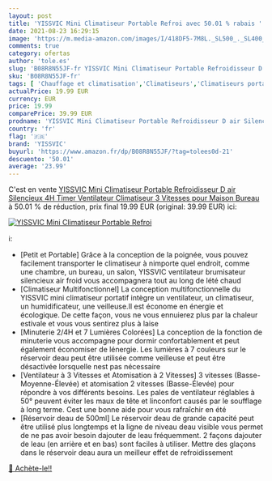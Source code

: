 ```yaml
---
layout: post
title: 'YISSVIC Mini Climatiseur Portable Refroi avec 50.01 % rabais '
date: 2021-08-23 16:29:15
image: 'https://m.media-amazon.com/images/I/418DF5-7M8L._SL500_._SL400_.jpg'
comments: true
category: ofertas
author: 'tole.es'
slug: 'B08R8N55JF-fr YISSVIC Mini Climatiseur Portable Refroidisseur D air...'
sku: 'B08R8N55JF-fr'
tags: [ 'Chauffage et climatisation','Climatiseurs','Climatiseurs portables','Cuisine et Maison','yissvic', ]
actualPrice: 19.99 EUR
currency: EUR
price: 19.99
comparePrice: 39.99 EUR
prodname: 'YISSVIC Mini Climatiseur Portable Refroidisseur D air Silencieux 4H Timer Ventilateur Climatiseur 3 Vitesses pour Maison Bureau'
country: 'fr'
flag: '🇫🇷'
brand: 'YISSVIC'
buyurl: 'https://www.amazon.fr/dp/B08R8N55JF/?tag=tolees0d-21'
descuento: '50.01'
average: '23.99'
---
```


C'est en vente [YISSVIC Mini Climatiseur Portable Refroidisseur D air Silencieux 4H Timer Ventilateur Climatiseur 3 Vitesses pour Maison Bureau](https://www.amazon.fr/dp/B08R8N55JF/?tag=tolees0d-21)  à  50.01 % de réduction, prix final  19.99 EUR (original: 39.99 EUR) ici:

[![YISSVIC Mini Climatiseur Portable Refroi](https://m.media-amazon.com/images/I/418DF5-7M8L._SL500_._SL400_.jpg)](https://www.amazon.fr/dp/B08R8N55JF/?tag=tolees0d-21)

ℹ️:

- [Petit et Portable] Grâce à la conception de la poignée, vous pouvez facilement transporter le climatiseur à nimporte quel endroit, comme une chambre, un bureau, un salon, YISSVIC ventilateur brumisateur silencieux air froid vous accompagnera tout au long de lété chaud
- [Climatiseur Multifonctionnel] La conception multifonctionnelle du YISSVIC mini climatiseur portatif intègre un ventilateur, un climatiseur, un humidificateur, une veilleuse.Il est économe en énergie et écologique. De cette façon, vous ne vous ennuierez plus par la chaleur estivale et vous vous sentirez plus à laise
- [Minuterie 2/4H et 7 Lumières Colorées] La conception de la fonction de minuterie vous accompagne pour dormir confortablement et peut également économiser de lénergie. Les lumières à 7 couleurs sur le réservoir deau peut être utilisée comme veilleuse et peut être désactivée lorsquelle nest pas nécessaire
- [Ventilateur à 3 Vitesses et Atomisation à 2 Vitesses] 3 vitesses (Basse-Moyenne-Élevée) et atomisation 2 vitesses (Basse-Élevée) pour répondre à vos différents besoins. Les pales de ventilateur réglables à 50° peuvent éviter les maux de tête et linconfort causés par le soufflage à long terme. Cest une bonne aide pour vous rafraîchir en été
- [Réservoir deau de 500ml] Le réservoir deau de grande capacité peut être utilisé plus longtemps et la ligne de niveau deau visible vous permet de ne pas avoir besoin dajouter de leau fréquemment. 2 façons dajouter de leau (en arrière et en bas) sont faciles à utiliser. Mettre des glaçons dans le réservoir deau aura un meilleur effet de refroidissement

[🛒 Achète-le!!](https://www.amazon.fr/dp/B08R8N55JF/?tag=tolees0d-21)
